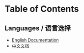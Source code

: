 # Table of Contents

## Languages / 语言选择

* [English Documentation](en/README.md)
* [中文文档](zh/README.md)
